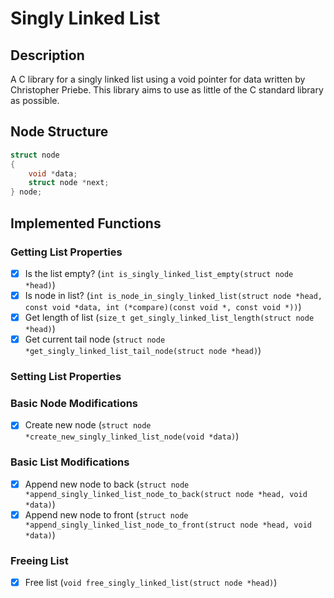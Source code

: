 # Singly Linked List
## Description
A C library for a singly linked list using a void pointer for data written by Christopher Priebe. This library aims to use as little of the C standard library as possible.

## Node Structure
```c
struct node
{
    void *data;
    struct node *next;
} node;
```

## Implemented Functions
### Getting List Properties
- [X] Is the list empty? (```int is_singly_linked_list_empty(struct node *head)```)
- [X] Is node in list? (```int is_node_in_singly_linked_list(struct node *head, const void *data, int (*compare)(const void *, const void *))```)
- [X] Get length of list (```size_t get_singly_linked_list_length(struct node *head)```)
- [X] Get current tail node (```struct node *get_singly_linked_list_tail_node(struct node *head)```)

### Setting List Properties

### Basic Node Modifications
- [X] Create new node (```struct node *create_new_singly_linked_list_node(void *data)```)

### Basic List Modifications
- [X] Append new node to back (```struct node *append_singly_linked_list_node_to_back(struct node *head, void *data)```)
- [X] Append new node to front (```struct node *append_singly_linked_list_node_to_front(struct node *head, void *data)```)

### Freeing List
- [X] Free list (```void free_singly_linked_list(struct node *head)```)
